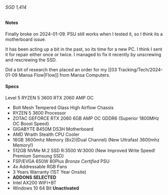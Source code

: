###### SGD 1,414

#### Notes

Finally broke on 2024-01-09. PSU still works when I tested it, so I think its a motherboard issue.

It has been acting up a bit in the past, so its time for a new PC. I think I sent it for repair either once or twice. I managed to fix it recently by unscrewing and rescrewing the SSD.

Did a bit of research then placed an order for my [[03 Tracking/Tech/2024-01-09 Mansa Flow|Flow]] from Mansa Computers.
#### Specs

Level 5 RYZEN 5 3600 RTX 2060 AMP OC

- Bolt Mesh Tempered Glass High Airflow Chassis
- RYZEN 5 3600 Processor
- ZOTAC GEFORCE RTX 2060 6GB AMP OC GDDR6 (Superior 1800MHz OC Boost Speed)
- GIGABYTE B450M DS3H Motherboard
- AMD Wraith Stealth CPU Cooler
- 16GB 3600mhz Memory (8x2)(Dual Channel) (New Ultrafast 3600mhz Memory!)
- 512GB NVMe M.2 SSD R:3500 W:3000 (New Improved Write Speed! Premium Samsung SSD)
- FSP/EVGA 650W 80Plus *Bronze Certified* PSU
- 4x Addressable RGB Fans
- 3 Years Warranty (1ST Year Onsite)
- **ADDONS SELECTED**
- Intel AX200 WIFI+BT
- Windows 10 64 Bit **Unactivated**
